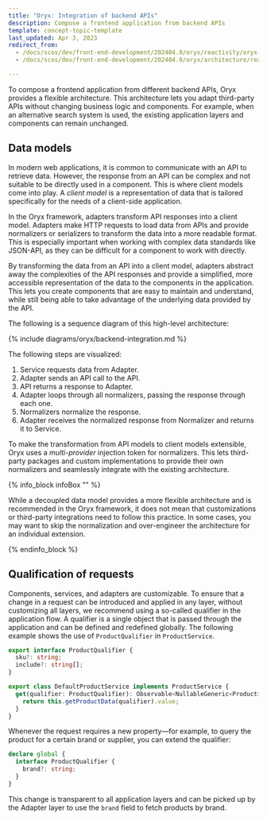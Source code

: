 ```yaml
---
title: "Oryx: Integration of backend APIs"
description: Compose a frontend application from backend APIs
template: concept-topic-template
last_updated: Apr 3, 2023
redirect_from:
  - /docs/scos/dev/front-end-development/202404.0/oryx/reactivity/oryx-integration-of-backend-apis.html
  - /docs/scos/dev/front-end-development/202404.0/oryx/architecture/reactivity/oryx-integration-of-backend-apis.html

---
```



To compose a frontend application from different backend APIs, Oryx provides a flexible architecture. This architecture lets you adapt third-party APIs without changing business logic and components. For example, when an alternative search system is used, the existing application layers and components can remain unchanged.

## Data models

In modern web applications, it is common to communicate with an API to retrieve data. However, the response from an API can be complex and not suitable to be directly used in a component. This is where client models come into play. A _client model_ is a representation of data that is tailored specifically for the needs of a client-side application.

In the Oryx framework, adapters transform API responses into a client model. Adapters make HTTP requests to load data from APIs and provide normalizers or serializers to transform the data into a more readable format. This is especially important when working with complex data standards like JSON-API, as they can be difficult for a component to work with directly.

By transforming the data from an API into a client model, adapters abstract away the complexities of the API responses and provide a simplified, more accessible representation of the data to the components in the application. This lets you create components that are easy to maintain and understand, while still being able to take advantage of the underlying data provided by the API.

The following is a sequence diagram of this high-level architecture:

{% include diagrams/oryx/backend-integration.md %}

The following steps are visualized:

1. Service requests data from Adapter.
2. Adapter sends an API call to the API.
3. API returns a response to Adapter.
4. Adapter loops through all normalizers, passing the response through each one.
5. Normalizers normalize the response.
6. Adapter receives the normalized response from Normalizer and returns it to Service.

To make the transformation from API models to client models extensible, Oryx uses a _multi-provider_ injection token for normalizers. This lets third-party packages and custom implementations to provide their own normalizers and seamlessly integrate with the existing architecture.

{% info_block infoBox "" %}

While a decoupled data model provides a more flexible architecture and is recommended in the Oryx framework, it does not mean that customizations or third-party integrations need to follow this practice. In some cases, you may want to skip the normalization and over-engineer the architecture for an individual extension.

{% endinfo_block %}

## Qualification of requests

Components, services, and adapters are customizable. To ensure that a change in a request can be introduced and applied in any layer, without customizing all layers, we recommend using a so-called qualifier in the application flow. A qualifier is a single object that is passed through the application and can be defined and redefined globally. The following example shows the use of `ProductQualifier` in `ProductService`.

```ts
export interface ProductQualifier {
  sku?: string;
  include?: string[];
}

export class DefaultProductService implements ProductService {
  get(qualifier: ProductQualifier): Observable<NullableGeneric<Product>> {
    return this.getProductData(qualifier).value;
  }
}
```

Whenever the request requires a new property—for example, to query the product for a certain brand or supplier, you can extend the qualifier:

```ts
declare global {
  interface ProductQualifier {
    brand?: string;
  }
}
```

This change is transparent to all application layers and can be picked up by the Adapter layer to use the `brand` field to fetch products by brand.
